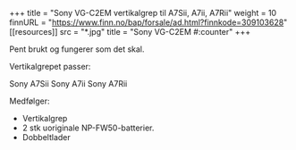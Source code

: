 +++
title = "Sony VG-C2EM vertikalgrep til A7Sii, A7ii, A7Rii"
weight = 10
finnURL = "https://www.finn.no/bap/forsale/ad.html?finnkode=309103628"
[[resources]]
src = "*.jpg"
title = "Sony VG-C2EM #:counter"
+++

Pent brukt og fungerer som det skal.

Vertikalgrepet passer:

Sony A7Sii
Sony A7ii
Sony A7Rii


Medfølger:
- Vertikalgrep
- 2 stk uoriginale NP-FW50-batterier.
- Dobbeltlader

